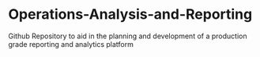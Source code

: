 # Operations-Analysis-and-Reporting

Github Repository to aid in the planning and development of a production grade reporting and analytics platform

